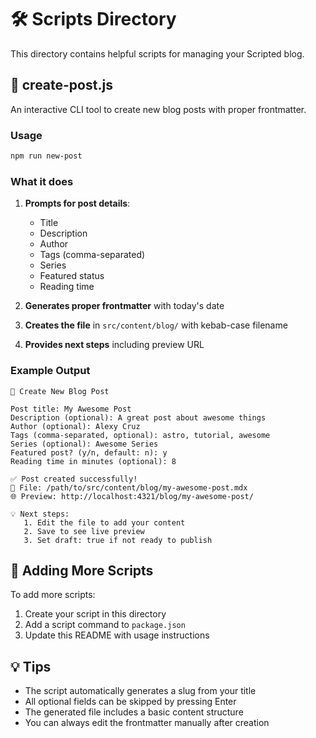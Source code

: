 # 🛠️ Scripts Directory

This directory contains helpful scripts for managing your Scripted blog.

## 📝 create-post.js

An interactive CLI tool to create new blog posts with proper frontmatter.

### Usage

```bash
npm run new-post
```

### What it does

1. **Prompts for post details**:
   - Title
   - Description
   - Author
   - Tags (comma-separated)
   - Series
   - Featured status
   - Reading time

2. **Generates proper frontmatter** with today's date

3. **Creates the file** in `src/content/blog/` with kebab-case filename

4. **Provides next steps** including preview URL

### Example Output

```
📝 Create New Blog Post

Post title: My Awesome Post
Description (optional): A great post about awesome things
Author (optional): Alexy Cruz
Tags (comma-separated, optional): astro, tutorial, awesome
Series (optional): Awesome Series
Featured post? (y/n, default: n): y
Reading time in minutes (optional): 8

✅ Post created successfully!
📁 File: /path/to/src/content/blog/my-awesome-post.mdx
🌐 Preview: http://localhost:4321/blog/my-awesome-post/

💡 Next steps:
   1. Edit the file to add your content
   2. Save to see live preview
   3. Set draft: true if not ready to publish
```

## 🔧 Adding More Scripts

To add more scripts:

1. Create your script in this directory
2. Add a script command to `package.json`
3. Update this README with usage instructions

## 💡 Tips

- The script automatically generates a slug from your title
- All optional fields can be skipped by pressing Enter
- The generated file includes a basic content structure
- You can always edit the frontmatter manually after creation
